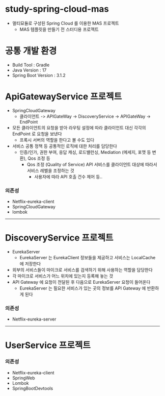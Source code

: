 # study-spring-cloud-mas
* 멀티묘듈로 구성된 Spring Cloud 를 이용한 MAS 프로젝트
  * MAS 템플릿을 만들기 전 스터디용 프로젝트

# 공통 개발 환경
* Build Tool : Gradle
* Java Version : 17
* Spring Boot Version : 3.1.2

# ApiGatewayService 프로젝트
* SpringCloudGateway
  * 클라이언트 -> APIGateWay -> DiscoveryService -> APIGateWay -> EndPoint
* 모든 클라이언트의 요청을 받아 라우팅 설정에 따라 클라이언트 대신 각각의 EndPoint 로 요청을 보낸다
  * 프록시 서버의 역할을 한다고 볼 수도 있다
* 서비스 공통 정책 등 공통적인 로직에 대한 처리를 담당한다
  * 인증/인가, 권한 부여, 응답 캐싱, 로드밸런싱, Mediation (메세지, 포맷 등 변환), Qos 조정 등 
    * Qos 조정 (Quality of Service) API 서비스를 클라이언트 대상에 따라서 서비스 레벨을 조정하는 것
      * 사용자에 따라 API 호출 건수 제어 등..
      
### 의존성
* Netflix-eureka-client
* SpringCloudGateway
* lombok

----------------------------

# DiscoveryService 프로젝트
* EurekaServer
  * EurekaServer 는 EurekaClient 정보들을 제공하고 서비스는 LocalCache 에 저장한다 
* 외부의 서비스들이 마이크로 서비스를 검색하기 위해 사용하는 역할을 담당한다
* 각 마이크로 서비스가 어느 위치에 있는지 등록해 놓는 것
* API Gateway 에 요청이 전달된 후 다음으로 EurekaServer 요청이 들어온다
  * EurekaServer 는 필요한 서비스가 있는 곳의 정보를 API Gateway 에 반환하게 된다 

### 의존성
* Netflix-eureka-server

----------------------------
# UserService 프로젝트
### 의존성
* Netflix-eureka-client
* SpringWeb
* Lombok
* SpringBootDevtools
